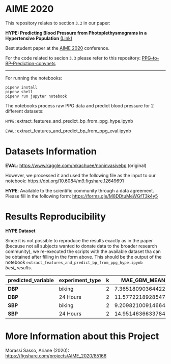 # AIME 2020

This repository relates to section `3.2` in our paper:

**HYPE: Predicting Blood Pressure from Photoplethysmograms in a Hypertensive Population** [(Link)](https://link.springer.com/chapter/10.1007/978-3-030-59137-3_29)

Best student paper at the [AIME 2020](http://aime20.aimedicine.info/) conference.

For the code related to secion `3.3` please refer to this repository: [PPG-to-BP-Prediction-convnets](https://github.com/suparno89/PPG-to-BP-Prediction-convnets)

----
For running the notebooks:

```
pipenv install
pipenv shell
pipenv run jupyter notebook
```

The notebooks process raw PPG data and predict blood pressure for 2 different datasets:

`HYPE`: extract_features_and_predict_bp_from_ppg_hype.ipynb

`EVAL`: extract_features_and_predict_bp_from_ppg_eval.ipynb

# Datasets Information

**EVAL**: https://www.kaggle.com/mkachuee/noninvasivebp (original)

However, we processed it and used the following file as the input to our notebook: https://doi.org/10.6084/m9.figshare.12649691


**HYPE**: Available to the scientific community through a data agreement. Please fill in the following form: https://forms.gle/M8DDtuMeWGfT3k4y5

# Results Reproducibility

**HYPE Dataset**

Since it is not possible to reproduce the results exactly as in the paper (because not all subjects wanted to donate data to the broader research community), we re-executed the scripts with the available dataset tha can be obtained after filling in the form above. This should be the output of the notebook `extract_features_and_predict_bp_from_ppg_hype.ipynb` *best_results*.

| **predicted\_variable** | **experiment\_type** | **k** | **MAE\_GBM\_MEAN** | **MAE\_GBM\_STD**  | **MAE\_LGBM\_MEAN** | **MAE\_LGBM\_STD** | **MAE\_RF\_MEAN**  | **MAE\_RF\_STD**   | **MAE\_LR\_MEAN**  | **MAE\_LR\_STD**   | **MAE\_DUMMY\_MEAN** | **MAE\_DUMMY\_STD** |
| ----------------------- | -------------------- | ----- | ------------------ | ------------------ | ------------------- | ------------------ | ------------------ | ------------------ | ------------------ | ------------------ | -------------------- | ------------------- |
| **DBP**                 | biking               | 2     | 7.365180903644222  | 1.42574344320291   | 7.21388547160967    | 2.259170432109669  | 7.49047516025641   | 2.385761269361017  | 6.691526603660485  | 2.025474079015161  | 7.506030701754385    | 2.05878506653711    |
| **DBP**                 | 24 Hours             | 2     | 11.5772218928547   | 3.1116787079480326 | 11.54209696370962   | 3.621001359548013  | 11.76160708301905  | 2.9003063911298184 | 11.996429049764314 | 2.70707928100798   | 11.806660613038815   | 3.5723128979166106  |
| **SBP**                 | biking               | 2     | 9.209821009146644  | 0.8215670742067462 | 9.513003095975233   | 0.7133487048013492 | 9.158020833333332  | 0.9904225115081378 | 9.641164020032551  | 1.86864511011486   | 9.513003095975233    | 0.7133487048013492  |
| **SBP**                 | 24 Hours             | 2     | 14.951463663378464 | 3.654009135379758  | 14.90451764992514   | 3.911656397308085  | 16.029188339271318 | 4.136835655951774  | 15.5155481643245   | 4.1905929259631245 | 15.435089876989352   | 4.161358479573512   |

# More Information about this Project

Morassi Sasso, Ariane (2020): https://figshare.com/projects/AIME_2020/85166
